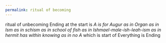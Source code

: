 ```yaml
---
permalink: ritual of becoming
---
```

ritual of unbecoming
Ending at the start is *A is for Augur as in Organ as in Ism as in schism as in school of fish as in Ishmael-male-ish-leah-ism as in hermit has within knowing as in no A* which is start of Everything is Ending 







